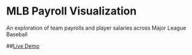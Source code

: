 MLB Payroll Visualization
=======

An exploration of team payrolls and player salaries across Major League Baseball 


##[Live Demo](http://GlennMSimpkins.github.com/mlb_viz/) 
